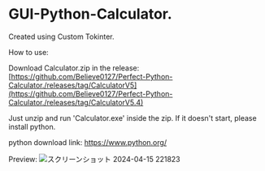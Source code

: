 # GUI-Python-Calculator.

Created using Custom Tokinter.

How to use:

Download Calculator.zip in the release:
[https://github.com/Believe0127/Perfect-Python-Calculator./releases/tag/CalculatorV5](https://github.com/Believe0127/Perfect-Python-Calculator./releases/tag/CalculatorV5.4)

Just unzip and run 'Calculator.exe' inside the zip.
If it doesn't start, please install python.

python download link: https://www.python.org/

Preview:
![スクリーンショット 2024-04-15 221823](https://github.com/Believe0127/Perfect-Python-Calculator./assets/101379299/7d9df891-5f62-4d50-8e75-516d47e88f0c)
